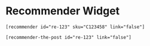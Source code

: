 # Recommender Widget

```
[recommender id="re-123" sku="C123458" link="false"]
```

```
[recommender-the-post id="re-123" link="false"]
```